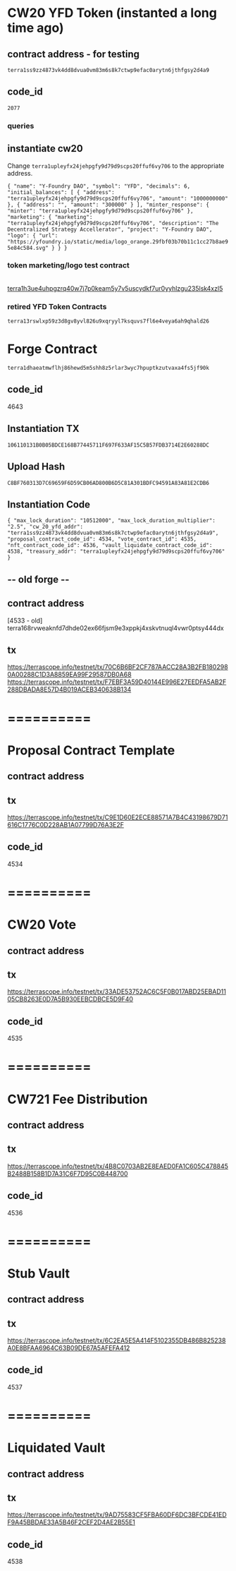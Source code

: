 # CW20 YFD Token (instanted a long time ago)
## contract address - for testing
`terra1ss9zz4873vk4dd8dvua0vm83m6s8k7ctwp9efac0arytn6jthfgsy2d4a9`
## code_id
`2077`

### queries
## instantiate cw20
Change ```terra1upleyfx24jehpgfy9d79d9scps20ffuf6vy706``` to the appropriate address.

`{
  "name": "Y-Foundry DAO",
  "symbol": "YFD",
  "decimals": 6,
  "initial_balances": [
    {
      "address": "terra1upleyfx24jehpgfy9d79d9scps20ffuf6vy706",
      "amount": "1000000000"
    },
    {
      "address": "",
      "amount": "300000"
    }
  ],
  "minter_response": {
    "minter": "terra1upleyfx24jehpgfy9d79d9scps20ffuf6vy706"
  },
  "marketing": {
    "marketing": "terra1upleyfx24jehpgfy9d79d9scps20ffuf6vy706",
    "description": "The Decentralized Strategy Accellerator",
    "project": "Y-Foundry DAO",
    "logo": {
      "url": "https://yfoundry.io/static/media/logo_orange.29fbf03b70b11c1cc27b8ae95e84c584.svg"
    }
  }
}`

### token marketing/logo test contract
[	
terra1h3ue4uhpgzrq40w7j7p0keam5y7v5uscydkf7ur0yyhlzgu235lsk4xzl5](https://finder.terra.money/testnet/address/terra1h3ue4uhpgzrq40w7j7p0keam5y7v5uscydkf7ur0yyhlzgu235lsk4xzl5)

### retired YFD Token Contracts
`terra13rswlxp59z3d8gv8yvl826u9xqryyl7ksquvs7fl6e4veya6ah9qhald26`

# Forge Contract
`terra1dhaeatmwflhj86hewd5m5shh8z5rlar3wyc7hpuptkzutvaxa4fs5jf90k`
## code_id
4643

## Instantiation TX
`106110131B0B05BDCE168B77445711F697F633AF15C5B57FDB3714E2E60288DC`

## Upload Hash
`C8BF760313D7C69659F6D59CB06AD800B6D5C81A301BDFC94591A83A81E2CDB6`

## Instantiation Code
`{
  "max_lock_duration": "10512000",
  "max_lock_duration_multiplier": "2.5",
  "cw_20_yfd_addr": "terra1ss9zz4873vk4dd8dvua0vm83m6s8k7ctwp9efac0arytn6jthfgsy2d4a9",
  "proposal_contract_code_id": 4534,
  "vote_contract_id": 4535,
  "nft_contract_code_id": 4536,
  "vault_liquidate_contract_code_id":  4538,
  "treasury_addr": "terra1upleyfx24jehpgfy9d79d9scps20ffuf6vy706"
}`

## -- old forge -- 
## contract address
[4533 - old] terra168rvweaknfd7dhde02ex66fjsm9e3xppkj4xskvtnuql4vwr0ptsy444dx
## tx
https://terrascope.info/testnet/tx/70C6B6BF2CF787AACC28A3B2FB1802980A00288C1D3A8859EA99F29587DB0A68
https://terrascope.info/testnet/tx/F7EBF3A59D40144E996E27EEDFA5AB2F288DBADA8E57D4B019ACEB340638B134

# ==========
# Proposal Contract Template
## contract address

## tx
https://terrascope.info/testnet/tx/C9E1D60E2ECE88571A7B4C43198679D71616C1776C0D228AB1A07799D76A3E2F
## code_id
4534

# ==========
# CW20 Vote
## contract address

## tx
https://terrascope.info/testnet/tx/33ADE53752AC6C5F0B017ABD25EBAD1105CB8263E0D7A5B930EEBCDBCE5D9F40
## code_id
4535

# ==========
# CW721 Fee Distribution
## contract address

## tx
https://terrascope.info/testnet/tx/4B8C0703AB2E8EAED0FA1C605C478845B2488B158B1D7A31C6F7D95C0B448700
## code_id
4536

# ==========
# Stub Vault
## contract address

## tx
https://terrascope.info/testnet/tx/6C2EA5E5A414F5102355DB486B825238A0E8BFAA6964C63B09DE67A5AFEFA412
## code_id
4537

# ==========
# Liquidated Vault
## contract address

## tx
https://terrascope.info/testnet/tx/9AD75583CF5FBA60DF6DC3BFCDE41EDF9A45BBDAE33A5B46F2CEF2D4AE2B55E1
## code_id
4538

